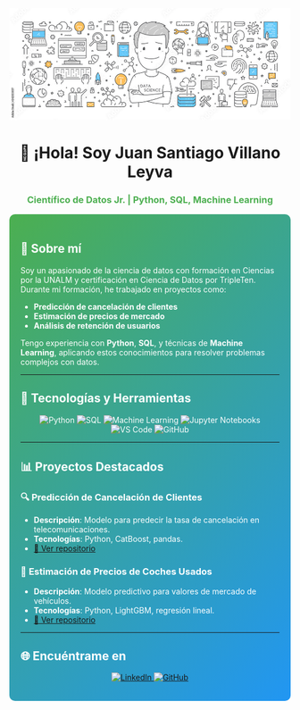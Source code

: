 
<!-- Banner inicial -->
<div align="center">
  <img src="https://github.com/Juan-Villano/Juan-Villano/blob/main/1000_F_242833857_rsLAXVpWoSsKMOt9n5BCb4IRdNRupQ8X.jpg" alt="Científico de Datos" width="800">
  <h1>👋 ¡Hola! Soy Juan Santiago Villano Leyva</h1>
  <h3 style="color:#4CAF50;">Científico de Datos Jr. | Python, SQL, Machine Learning</h3>
</div>

<!-- Fondo con colores tecnológicos -->
<div style="background: linear-gradient(135deg, #4CAF50, #2196F3); padding: 20px; border-radius: 10px; color: white;">

## 🌟 Sobre mí
Soy un apasionado de la ciencia de datos con formación en Ciencias por la UNALM y certificación en Ciencia de Datos por TripleTen. Durante mi formación, he trabajado en proyectos como:  
- **Predicción de cancelación de clientes**  
- **Estimación de precios de mercado**  
- **Análisis de retención de usuarios**  

Tengo experiencia con **Python**, **SQL**, y técnicas de **Machine Learning**, aplicando estos conocimientos para resolver problemas complejos con datos.

---

## 🚀 Tecnologías y Herramientas
<p align="center">
  <img src="https://img.shields.io/badge/Python-3776AB?style=for-the-badge&logo=python&logoColor=white" alt="Python">
  <img src="https://img.shields.io/badge/SQL-025E8C?style=for-the-badge&logo=amazon-dynamodb&logoColor=white" alt="SQL">
  <img src="https://img.shields.io/badge/Machine%20Learning-FF6F00?style=for-the-badge&logo=scikit-learn&logoColor=white" alt="Machine Learning">
  <img src="https://img.shields.io/badge/Notebooks-FFD700?style=for-the-badge&logo=jupyter&logoColor=white" alt="Jupyter Notebooks">
  <img src="https://img.shields.io/badge/VS%20Code-007ACC?style=for-the-badge&logo=visual-studio-code&logoColor=white" alt="VS Code">
  <img src="https://img.shields.io/badge/GitHub-100000?style=for-the-badge&logo=github&logoColor=white" alt="GitHub">
</p>

---

## 📊 Proyectos Destacados
### 🔍 **Predicción de Cancelación de Clientes**
- **Descripción**: Modelo para predecir la tasa de cancelación en telecomunicaciones.
- **Tecnologías**: Python, CatBoost, pandas.
- [📂 Ver repositorio](https://github.com/Juan-Villano/Proyecto_Interconnect)

### 🚗 **Estimación de Precios de Coches Usados**
- **Descripción**: Modelo predictivo para valores de mercado de vehículos.
- **Tecnologías**: Python, LightGBM, regresión lineal.
- [📂 Ver repositorio](https://github.com/Juan-Villano/PROYECTO_RUSTY_BARGAIN)

---

## 🌐 Encuéntrame en
<p align="center">
  <a href="https://www.linkedin.com/in/juan-villano-leyva-60710b250/">
    <img src="https://img.shields.io/badge/LinkedIn-0077B5?style=for-the-badge&logo=linkedin&logoColor=white" alt="LinkedIn">
  </a>
  <a href="https://github.com/Juan-Villano">
    <img src="https://img.shields.io/badge/GitHub-100000?style=for-the-badge&logo=github&logoColor=white" alt="GitHub">
  </a>
</p>
</div>


<!--
**Juan-Villano/Juan-Villano** is a ✨ _special_ ✨ repository because its `README.md` (this file) appears on your GitHub profile.

Here are some ideas to get you started:

- 🔭 I’m currently working on ...
- 🌱 I’m currently learning ...
- 👯 I’m looking to collaborate on ...
- 🤔 I’m looking for help with ...
- 💬 Ask me about ...
- 📫 How to reach me: ...
- 😄 Pronouns: ...
- ⚡ Fun fact: ...
-->
